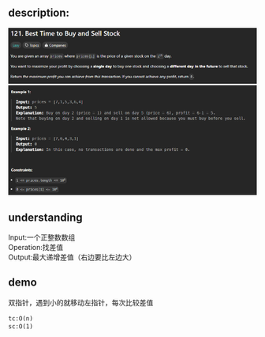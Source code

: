 ## description:

![q.png](assets/q.png)
![a.png](assets/a.png)

## understanding

Input:一个正整数数组<br>
Operation:找差值<br>
Output:最大递增差值（右边要比左边大）

## demo

双指针，遇到小的就移动左指针，每次比较差值

```
tc:O(n)
sc:O(1)
```
